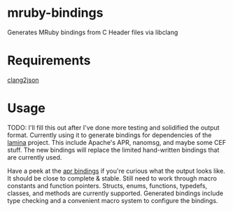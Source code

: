 # mruby-bindings
Generates MRuby bindings from C Header files via libclang

# Requirements
[clang2json](https://github.com/jbreeden/clang2json)

# Usage
TODO: I'll fill this out after I've done more testing and solidified the output format.
Currently using it to generate bindings for dependencies of the [lamina](https://github.com/jbreeden/lamina) project.
This include Apache's APR, nanomsg, and maybe some CEF stuff. The new bindings will replace the limited hand-written
bindings that are currently used.

Have a peek at the [apr bindings](https://github.com/jbreeden/mruby-bindings/tree/master/apr_bindings) if you're curious what the output looks like. It should be close to complete & stable. Still need to work through macro constants and function pointers. Structs, enums, functions, typedefs, classes, and methods are currently supported. Generated bindings include type checking and a convenient macro system to configure the bindings.
